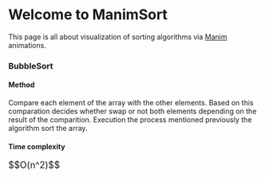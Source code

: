 <script src="https://polyfill.io/v3/polyfill.min.js?features=es6"></script>
<script id="MathJax-script" async src="https://cdn.jsdelivr.net/npm/mathjax@3/es5/tex-mml-chtml.js"></script>

# Welcome to ManimSort
<p1>This page is all about visualization of sorting algorithms via <a href = "https://github.com/ManimCommunity/manim" target = "_blank"> Manim </a> animations.</p1>

<h3>BubbleSort </h3>
<h4>Method </h4>
<p1>
   Compare each element of the array with the other elements. Based on this comparation decides whether swap or not both elements depending on the result of the comparition.       Execution the process mentioned previously the algorithm sort the array.
</p1>

<h4>Time complexity </h4>
<font size = "4" > $$O(n^2)$$ </font>

